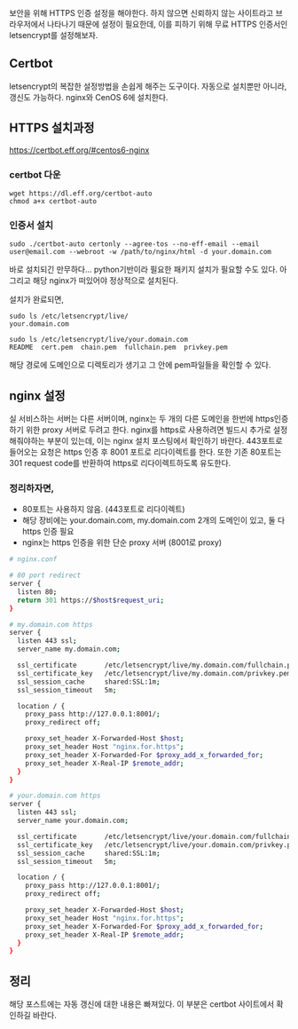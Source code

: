 보안을 위해 HTTPS 인증 설정을 해야한다. 하지 않으면 신뢰하지 않는 사이트라고 브라우저에서 나타나기 때문에 설정이 필요한데, 이를 피하기 위해 무료 HTTPS 인증서인 letsencrypt를 설정해보자.

## Certbot

letsencrypt의 복잡한 설정방법을 손쉽게 해주는 도구이다. 자동으로 설치뿐만 아니라, 갱신도 가능하다. nginx와 CenOS 6에 설치한다.

## HTTPS 설치과정

https://certbot.eff.org/#centos6-nginx

### certbot 다운

```
wget https://dl.eff.org/certbot-auto
chmod a+x certbot-auto
```

### 인증서 설치

```
sudo ./certbot-auto certonly --agree-tos --no-eff-email --email user@email.com --webroot -w /path/to/nginx/html -d your.domain.com
```

바로 설치되긴 만무하다... python기반이라 필요한 패키지 설치가 필요할 수도 있다. 아 그리고 해당 nginx가 떠있어야 정상적으로 설치된다.

설치가 완료되면,

```
sudo ls /etc/letsencrypt/live/
your.domain.com

sudo ls /etc/letsencrypt/live/your.domain.com
README  cert.pem  chain.pem  fullchain.pem  privkey.pem
```

해당 경로에 도메인으로 디렉토리가 생기고 그 안에 pem파일들을 확인할 수 있다.

## nginx 설정

실 서비스하는 서버는 다른 서버이며, nginx는 두 개의 다른 도메인을 한번에 https인증하기 위한 proxy 서버로 두려고 한다.
nginx를 https로 사용하려면 빌드시 추가로 설정해줘야하는 부분이 있는데, 이는 nginx 설치 포스팅에서 확인하기 바란다.
443포트로 들어오는 요청은 https 인증 후 8001 포트로 리다이렉트를 한다.
또한 기존 80포트는 301 request code를 반환하여 https로 리다이렉트하도록 유도한다.

### 정리하자면,

* 80포트는 사용하지 않음. (443포트로 리다이렉트)
* 해당 장비에는 your.domain.com, my.domain.com 2개의 도메인이 있고, 둘 다 https 인증 필요
* nginx는 https 인증을 위한 단순 proxy 서버 (8001로 proxy)


```sh
# nginx.conf

# 80 port redirect
server {
  listen 80;
  return 301 https://$host$request_uri;
}

# my.domain.com https
server {
  listen 443 ssl;
  server_name my.domain.com;

  ssl_certificate       /etc/letsencrypt/live/my.domain.com/fullchain.pem;
  ssl_certificate_key   /etc/letsencrypt/live/my.domain.com/privkey.pem;
  ssl_session_cache     shared:SSL:1m;
  ssl_session_timeout   5m;

  location / {
    proxy_pass http://127.0.0.1:8001/;
    proxy_redirect off;

    proxy_set_header X-Forwarded-Host $host;
    proxy_set_header Host "nginx.for.https";
    proxy_set_header X-Forwarded-For $proxy_add_x_forwarded_for;
    proxy_set_header X-Real-IP $remote_addr;
  }  
}

# your.domain.com https
server {
  listen 443 ssl;
  server_name your.domain.com;

  ssl_certificate       /etc/letsencrypt/live/your.domain.com/fullchain.pem;
  ssl_certificate_key   /etc/letsencrypt/live/your.domain.com/privkey.pem;
  ssl_session_cache     shared:SSL:1m;
  ssl_session_timeout   5m;

  location / {
    proxy_pass http://127.0.0.1:8001/;
    proxy_redirect off;

    proxy_set_header X-Forwarded-Host $host;
    proxy_set_header Host "nginx.for.https";
    proxy_set_header X-Forwarded-For $proxy_add_x_forwarded_for;
    proxy_set_header X-Real-IP $remote_addr;
  }  
}
```

## 정리

해당 포스트에는 자동 갱신에 대한 내용은 빠져있다. 이 부분은 certbot 사이트에서 확인하길 바란다.

